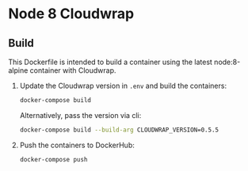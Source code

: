 # Node 8 Cloudwrap 

## Build

This Dockerfile is intended to build a container using the latest
node:8-alpine container with Cloudwrap.

1. Update the Cloudwrap version in `.env` and build the containers:  

    ``` bash
    docker-compose build
    ```

    Alternatively, pass the version via cli:

    ``` bash
    docker-compose build --build-arg CLOUDWRAP_VERSION=0.5.5
    ```

2. Push the containers to DockerHub:  

    ``` bash
    docker-compose push
    ```
